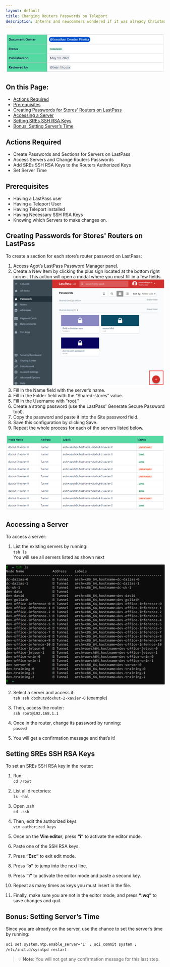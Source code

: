 ```yaml
---
layout: default
title: Changing Routers Passwords on Teleport
description: Interns and newcommers wondered if it was already Christmas
---
```


![intro](images-changingpasswords-info.png)

## On this Page:

- [Actions Required](#actions-required)
- [Prerequisites](#prerequisites)
- [Creating Passwords for Stores' Routers on LastPass](#creating-passwords-for-stores-routers-on-lastpass)
- [Accessing a Server](#accessing-a-server)
- [Setting SREs SSH RSA Keys](#setting-sres-ssh-rsa-keys)
- [Bonus: Setting Server’s Time](#bonus-setting-servers-time)

## Actions Required

- Create Passwords and Sections for Servers on LastPass
- Access Servers and Change Routers Passwords
- Add SREs SSH RSA Keys to the Routers Authorized Keys
- Set Server Time

## Prerequisites

- Having a LastPass user
- Having a Teleport User
- Having Teleport installed
- Having Necessary SSH RSA Keys
- Knowing which Servers to make changes on.

## Creating Passwords for Stores' Routers on LastPass

To create a section for each store’s router password on LastPass:

1. Access Agot’s LastPass Password Manager panel.
2. Create a New Item by clicking the plus sign located at the bottom right corner. This action will open a modal where you must fill in a few fields. <br> ![createnew](images-changingpasswords-createnew.png)
3. Fill in the Name field with the server’s name.
4. Fill in the Folder field with the “Shared-stores” value.
5. Fill in the Username with “root.”
6. Create a strong password (use the LastPass' Generate Secure Password tool).
7. Copy the password and paste it into the Site password field.
8. Save this configuration by clicking Save.
9. Repeat the whole process for each of the servers listed below.

![createnew2](images-changingpasswords-createnew2.png)

## Accessing a Server

To access a server:

1. List the existing servers by running: <br>
`tsh ls` <br>
   You will see all servers listed as shown next

![servers](images-changingpasswords-serverslist.png)

2. Select a server and access it:<br>
`tsh ssh doxhut@doxhut-2-xavier-0` (example)

3. Then, access the router:<br>
`ssh root@192.168.1.1`

4. Once in the router, change its password by running:<br>
`passwd`

5. You will get a confirmation message and that’s it!<br>

## Setting SREs SSH RSA Keys

To set an SREs SSH RSA key in the router:<br>

1. Run:<br>
`cd /root`

2. List all directories:<br>
`ls -hal`

3. Open .ssh<br>
`cd .ssh`

4. Then, edit the authorized keys<br>
`vim authorized_keys`

5. Once on the **Vim editor**, press **“i”** to activate the editor mode.<br>

6. Paste one of the SSH RSA keys.<br>

7. Press **“Esc”** to exit edit mode.<br>

8. Press **“o”** to jump into the next line.<br>

9. Press **“i”** to activate the editor mode and paste a second key.<br>

10. Repeat as many times as keys you must insert in the file.<br>

11. Finally, make sure you are not in the editor mode, and press **“:wq”** to save changes and quit. <br>

## Bonus: Setting Server’s Time

Since you are already on the server, use the chance to set the server’s time by running:

`uci set system.ntp.enable_server='1' ; uci commit system ; /etc/init.d/sysntpd restart`

> 💡 **Note**: You will not get any confirmation message for this last step.

